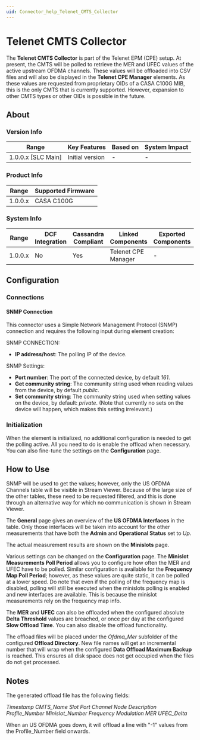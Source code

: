 ```yaml
---
uid: Connector_help_Telenet_CMTS_Collector
---
```


# Telenet CMTS Collector

The **Telenet CMTS Collector** is part of the Telenet EPM (CPE) setup. At present, the CMTS will be polled to retrieve the MER and UFEC values of the active upstream OFDMA channels. These values will be offloaded into CSV files and will also be displayed in the **Telenet CPE Manager** elements. As these values are requested from proprietary OIDs of a CASA C100G MIB, this is the only CMTS that is currently supported. However, expansion to other CMTS types or other OIDs is possible in the future.

## About

### Version Info

| **Range**            | **Key Features** | **Based on** | **System Impact** |
|----------------------|------------------|--------------|-------------------|
| 1.0.0.x \[SLC Main\] | Initial version  | \-           | \-                |

### Product Info

| **Range** | **Supported Firmware** |
|-----------|------------------------|
| 1.0.0.x   | CASA C100G             |

### System Info

| **Range** | **DCF Integration** | **Cassandra Compliant** | **Linked Components** | **Exported Components** |
|-----------|---------------------|-------------------------|-----------------------|-------------------------|
| 1.0.0.x   | No                  | Yes                     | Telenet CPE Manager   | \-                      |

## Configuration

### Connections

#### SNMP Connection

This connector uses a Simple Network Management Protocol (SNMP) connection and requires the following input during element creation:

SNMP CONNECTION:

- **IP address/host**: The polling IP of the device.

SNMP Settings:

- **Port number**: The port of the connected device, by default *161*.
- **Get community string**: The community string used when reading values from the device, by default *public*.
- **Set community string**: The community string used when setting values on the device, by default: *private*. (Note that currently no sets on the device will happen, which makes this setting irrelevant.)

### Initialization

When the element is initialized, no additional configuration is needed to get the polling active. All you need to do is enable the offload when necessary. You can also fine-tune the settings on the **Configuration** page.

## How to Use

SNMP will be used to get the values; however, only the US OFDMA Channels table will be visible in Stream Viewer. Because of the large size of the other tables, these need to be requested filtered, and this is done through an alternative way for which no communication is shown in Stream Viewer.

The **General** page gives an overview of the **US OFDMA Interfaces** in the table. Only those interfaces will be taken into account for the other measurements that have both the **Admin** and **Operational Status** set to *Up*.

The actual measurement results are shown on the **Minislots** page.

Various settings can be changed on the **Configuration** page. The **Minislot Measurements Poll Period** allows you to configure how often the MER and UFEC have to be polled. Similar configuration is available for the **Frequency Map Poll Period**; however, as these values are quite static, it can be polled at a lower speed. Do note that even if the polling of the frequency map is disabled, polling will still be executed when the minislots polling is enabled and new interfaces are available. This is because the minislot measurements rely on the frequency map info.

The **MER** and **UFEC** can also be offloaded when the configured absolute **Delta Threshold** values are breached, or once per day at the configured **Slow Offload Time**. You can also disable the offload functionality.

The offload files will be placed under the *Ofdma_Mer* subfolder of the configured **Offload Directory**. New file names will get an incremental number that will wrap when the configured **Data Offload Maximum Backup** is reached. This ensures all disk space does not get occupied when the files do not get processed.

## Notes

The generated offload file has the following fields:

*Timestamp CMTS_Name Slot Port Channel Node Description Profile_Number Minislot_Number Frequency Modulation MER UFEC_Delta*

When an US OFDMA goes down, it will offload a line with "-1" values from the Profile_Number field onwards.

